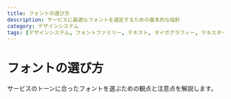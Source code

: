 ```yaml
---
title: フォントの選び方
description: サービスに最適なフォントを選定するための基本的な指針
category: デザインシステム
tags: [デザインシステム, フォントファミリー, テキスト, タイポグラフィー, テキスタイル, CSS]
---
```


# フォントの選び方

サービスのトーンに合ったフォントを選ぶための観点と注意点を解説します。
